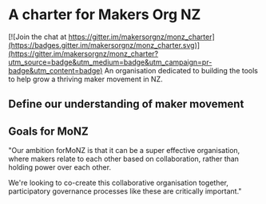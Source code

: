 # A charter for Makers Org NZ

[![Join the chat at https://gitter.im/makersorgnz/monz_charter](https://badges.gitter.im/makersorgnz/monz_charter.svg)](https://gitter.im/makersorgnz/monz_charter?utm_source=badge&utm_medium=badge&utm_campaign=pr-badge&utm_content=badge)
An organisation dedicated to building the tools to help grow a thriving maker movement in NZ.

## Define our understanding of maker movement

## Goals for MoNZ
"Our ambition forMoNZ is that it can be a super effective organisation, where makers relate to each other based on collaboration, rather than holding power over each other.

We're looking to co-create this collaborative organisation together, participatory governance processes like these are critically important."
